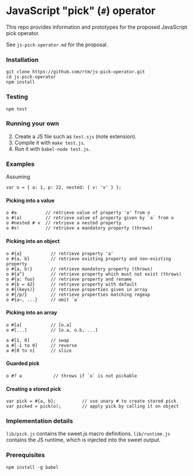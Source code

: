 # JavaScript "pick" (`#`) operator

This repo provides information and prototypes for the proposed JavaScript pick operator.

See `js-pick-operator.md` for the proposal.

### Installation

    git clone https://github.com/rtm/js-pick-operator.git
    cd js-pick-operator
    npm install

### Testing

    npm test

### Running your own

 2. Create a JS file such as `test.sjs` (note extension).
 3. Compile it with `make test.js`.
 4. Run it with `babel-node test.js`.

### Examples

Assuming

    var o = { a: 1, p: 22, nested: { v: 'v' } };

#### Picking into a value

    o #a           // retrieve value of property 'a' from o
    o #(a)         // retrieve value of property given by `a` from o
    o #nested # v  // retrieve a nested property
    o #x!          // retrieve a mandatory property (throws)

#### Picking into an object

    o #{a}           // retrieve property 'a'
    o #{a, b}        // retrieve existing property and non-existing property
    o #{a, b!}       // retrieve mandatory property (throws)
    o #{a^}          // retrieve property which must not exist (throws)
    o #{a: foo}      // retrieve property and rename
    o #{b = 42}      // retrieve property with default
    o #{(keys)}      // retrieve properties given in array
    o #{/p/}         // retrieve properties matching regexp
    o #{a~, ...}     // omit `a`

#### Picking into an array

    o #[a]           // [o.a]
    o #[...]         // [o.a, o.b, ...]

    a #[1, 0]        // swap
    a #[-1 to 0]     // reverse
    a #[0 to n]      // slice

#### Guarded pick

    o #? a            // throws if `o` is not pickable


#### Creating a stored pick

    var pick = #{a, b};          // use unary # to create stored pick
    var picked = pick(o);        // apply pick by calling it on object

### Implementation details

`lib/pick.js` contains the sweet.js macro definitions.
`lib/runtime.js` contains the JS runtime, which is injected into the sweet output.


### Prerequisites

    npm install -g babel
